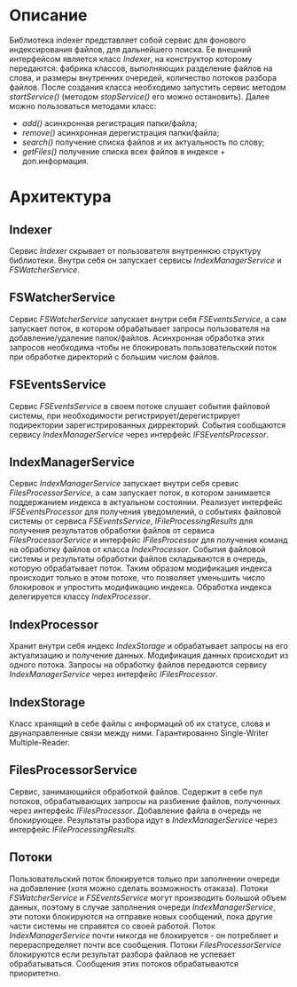# Описание
Библиотека indexer представляет собой сервис для фонового
индексирования файлов, для дальнейшего поиска. Ее внешний
интерфейсом является класс *Indexer*, на конструктор которому
передаются: фабрика классов, выполняющих разделение файлов
на слова, и размеры внутренних очередей, количество потоков
разбора файлов. После создания класса необходимо запустить
сервис методом *startService()* (методом *stopService()* его
можно остановить). Далее можно пользоваться методами класс:
 - *add()* асинхронная регистрация папки/файла;
 - *remove()* асинхронная дерегистрация папки/файла;
 - *search()* получение списка файлов и их актуальность по слову;
 - *getFiles()* получение списка всех файлов в индексе + доп.информация.

# Архитектура

## Indexer
Сервис *Indexer* скрывает от пользователя внутреннюю структуру
библиотеки. Внутри себя он запускает сервисы *IndexManagerService*
и *FSWatcherService*.

## FSWatcherService
Сервис *FSWatcherService* запускает внутри себя *FSEventsService*,
а сам запускает поток, в котором обрабатывает запросы пользователя на
добавление/удаление папок/файлов. Асинхронная обработка этих запросов
необходима чтобы не блокировать пользовательский поток при обработке
директорий с большим числом файлов.

## FSEventsService
Сервис *FSEventsService* в своем потоке слушает события файловой системы,
при необходимости регистрирует/дерегистрирует подиректории зарегистрированных
дирректорий. События сообщаются сервису *IndexManagerService* через
интерфейс *IFSEventsProcessor*.

## IndexManagerService
Сервис *IndexManagerService* запускает внутри себя сревис *FilesProcessorService*,
а сам запускает поток, в котором занимается поддержанием индекса в актуальном
состоянии. Реализует интерфейс *IFSEventsProcessor* для получения уведомлений,
о событиях файловой системы от сервиса *FSEventsService*, *IFileProcessingResults*
для получения результатов обработки файлов от сервиса *FilesProcessorService* и
интерфейс *IFilesProcessor* для получения команд на обработку файлов от класса
*IndexProcessor*. События файловой системы и результаты обработки файлов
складываются в очередь, которую обрабатывает поток. Таким образом модификация
индекса происходит только в этом потоке, что позволяет уменьшить число блокировок
и упростить модификацию индекса. Обработка индекса делегируется классу *IndexProcessor*.

## IndexProcessor
Хранит внутри себя индекс *IndexStorage* и обрабатывает запросы на его
актуализацию и получение данных. Модификация данных происходит из одного потока.
Запросы на обработку файлов передаются сервису *IndexManagerService* через
интерфейс *IFilesProcessor*.

## IndexStorage
Класс хранящий в себе файлы с информаций об их статусе, слова и двунаправленные
связи между ними. Гарантированно Single-Writer Multiple-Reader.

## FilesProcessorService
Сервис, занимающийся обработкой файлов. Содержит в себе пул потоков, обрабатывающих
запросы на разбиение файлов, полученных через интерфейс *IFilesProcessor*. Добавление
файла в очередь не блокирующее. Результаты разбора идут в *IndexManagerService* через
интерфейс *IFileProcessingResults*.

## Потоки
Пользовательский поток блокируется только при заполнении очереди на добавление
(хотя можно сделать возможность отаказа). Потоки *FSWatcherService* и *FSEventsService*
могут производить большой объем данных, поэтому в случае заполнения очереди
*IndexManagerService*, эти потоки блокируются на отправке новых сообщений,
пока другие части системы не справятся со своей работой. Поток *IndexManagerService*
почти никогда не блокируется - он потребляет и перераспределяет почти все сообщения.
Потоки *FilesProcessorService* блокируются если результат разбора файлаов не
успевает обрабатываться. Сообщения этих потоков обрабатываются приоритетно.
